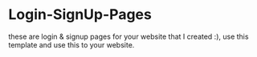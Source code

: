 # Login-SignUp-Pages

these are login & signup pages for your website that I created :), use this template and use this to your website.
